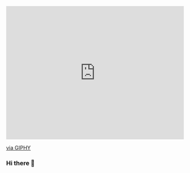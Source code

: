 <iframe src="https://giphy.com/embed/hpXdHPfFI5wTABdDx9" width="480" height="360" frameBorder="0" class="giphy-embed" allowFullScreen></iframe><p><a href="https://giphy.com/gifs/scaler-official-computer-laptop-hello-world-hpXdHPfFI5wTABdDx9">via GIPHY</a></p>

### Hi there 👋

<!--
**kadamshweta11/kadamshweta11** is a ✨ _special_ ✨ repository because its `README.md` (this file) appears on your GitHub profile.

Here are some ideas to get you started:

- 🔭 I’m currently working on ...
- 🌱 I’m currently learning ...
- 👯 I’m looking to collaborate on ...
- 🤔 I’m looking for help with ...
- 💬 Ask me about ...
- 📫 How to reach me: ...
- 😄 Pronouns: ...
- ⚡ Fun fact: ...
-->
